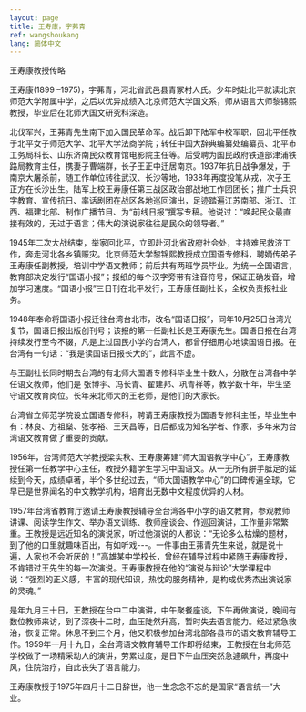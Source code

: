 ```yaml
---
layout: page
title: 王寿康，字茀青
ref: wangshoukang
lang: 简体中文
---
```


王寿康教授传略

王寿康(1899 –1975)，字茀青，河北省武邑县青冢村人氏。少年时赴北平就读北京师范大学附属中学，之后以优异成绩入北京师范大学国文系，师从语言大师黎锦熙教授，毕业后在北师大国文研究科深造。

北伐军兴，王茀青先生南下加入国民革命军。战后卸下陆军中校军职，回北平任教于北平女子师范大学、北平大学法商学院；转任中国大辞典编纂处编纂员、北平市工务局科长、山东济南民众教育馆电影院主任等。后受聘为国民政府铁道部津浦铁路局教育主任，携妻子曹端群，长子王正中迁居南京。1937年抗日战争爆发，于南京大屠杀前，随工作单位转往武汉、长沙等地，1938年再度投笔从戎，次子王正方在长沙出生。陆军上校王寿康任第三战区政治部战地工作团团长；推广士兵识字教育、宣传抗日、率话剧团在战区各地巡回演出，足迹踏遍江苏南部、浙江、江西、福建北部、制作广播节目、为“前线日报”撰写专稿。他说过：“唤起民众最直接有效的，无过于语言；伟大的演说家往往是民众的领导者。”

1945年二次大战结束，举家回北平，立即赴河北省政府社会处，主持难民救济工作，奔走河北各乡镇赈灾。北京师范大学黎锦熙教授成立国语专修科，聘嫡传弟子王寿康任副教授，培训中学语文教师；前后共有两班学员毕业。为统一全国语言，教育部决定发行“国语小报”；报纸的每个汉字旁带有注音符号，保证正确发音，增加学习速度。“国语小报”三日刊在北平发行，王寿康任副社长，全权负责报社业务。

1948年奉命将国语小报迁往台湾台北市，改名“国语日报”，同年10月25日台湾光复节，国语日报出版创刊号；该报的第一任副社长是王寿康先生。国语日报在台湾持续发行至今不辍，凡是上过国民小学的台湾人，都曾仔细用心地读国语日报。在台湾有一句话：“我是读国语日报长大的”，此言不虚。

与王副社长同时期去台湾的有北师大国语专修科毕业生十数人，分散在台湾各中学任语文教师，他们是 张博宇、冯长青、翟建邦、巩青祥等，教学数十年，毕生坚守语文教育岗位。长年来北师大的王老师，是他们的大家长。

台湾省立师范学院设立国语专修科，聘请王寿康教授为国语专修科主任，毕业生中有：林良、方祖燊、张孝裕、王天昌等，日后都成为知名学者、作家，多年来为台湾语文教育做了重要的贡献。

1956年，台湾师范大学教授梁实秋、王寿康筹建“师大国语教学中心”，王寿康教授任第一任教学中心主任，教授外籍学生学习中国语文。从一无所有胼手胝足的延续到今天，成绩卓著，半个多世纪过去，“师大国语教学中心”的口碑传遍全球，它早已是世界闻名的中文教学机构，培育出无数中文程度优异的人材。

1957年台湾省教育厅邀请王寿康教授辅导全台湾各中小学的语文教育，参观教师讲课、阅读学生作文、举办语文训练、教师座谈会、作巡回演讲，工作量非常繁重。王教授是远近知名的演说家，听过他演说的人都说：“无论多么枯燥的题材，到了他的口里就趣味百出，有如听戏---。一件事由王茀青先生来说，就是说十遍，人家也不会听厌的！”高雄某中学校长，曾经在辅导过程中紧随王寿康教授，不肯错过王先生的每一次演说。王寿康教授在他的“演说与辩论”大学课程中说：“强烈的正义感，丰富的现代知识，热忱的服务精神，是构成优秀杰出演说家的灵魂。”

是年九月三十日，王教授在台中二中演讲，中午聚餐座谈，下午再做演说，晚间有数位教师来访，到了深夜十二时，血压陡然升高，暂时失去语言能力。经过紧急救治，恢复正常。休息不到三个月，他又积极参加台湾北部各县市的语文教育辅导工作。1959年一月十九日，全台湾语文教育辅导工作即将结束，王教授在台北师范学校做了一场精采动人的演讲，劳累过度，是日下午血压突然急遽飙升，再度中风，住院治疗，自此丧失了语言能力。

王寿康教授于1975年四月十二日辞世，他一生念念不忘的是国家“语言统一”大业。
